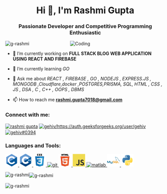 

<h1 align="center">Hi 👋, I'm Rashmi Gupta</h1>
<h3 align="center">Passionate Developer and Competitive Programming Enthusiastic</h3> 
<img align="right" alt="Coding" width="300" src="https://media2.giphy.com/media/RbDKaczqWovIugyJmW/giphy.gif">

<p align="left"> <img src="https://komarev.com/ghpvc/?username=g-rashmi&label=Profile%20views&color=0e75b6&style=flat" alt="g-rashmi" /> </p>

- 🔭 I’m currently working on **FULL STACK BLOG WEB APPLICATION USING REACT AND FIREBASE**

- 🌱 I’m currently learning *GO*

- 💬 Ask me about *REACT , FIREBASE , GO , NODEJS , EXPRESS.JS , MONGODB ,Cloudflare,docker ,POSTGRES,PRISMA, SQL, HTML , CSS , JS , DSA , C , C++ , OOPS , DBMS*

- 📫 How to reach me **rashmi.gupta7018@gmail.com**

<h3 align="left">Connect with me:</h3>
<p align="left">
<a href="https://www.linkedin.com/in/rashmi-gupta-781021226/" target="blank"><img align="center" src="https://raw.githubusercontent.com/rahuldkjain/github-profile-readme-generator/master/src/images/icons/Social/linked-in-alt.svg" alt="rashmi gupta" height="30" width="40" /></a>
<a href="https://auth.geeksforgeeks.org/user/gehiv/practice/"><img align="center" src="https://raw.githubusercontent.com/rahuldkjain/github-profile-readme-generator/master/src/images/icons/Social/geeks-for-geeks.svg" alt="gehiv/https://auth.geeksforgeeks.org/user/gehiv" height="30" width="40" /></a>
<a href="https://discord.gg/gehiv#0394" target="blank"><img align="center" src="https://raw.githubusercontent.com/rahuldkjain/github-profile-readme-generator/master/src/images/icons/Social/discord.svg" alt="gehiv#0394" height="30" width="40" /></a>
</p>

<h3 align="left">Languages and Tools:</h3>
<p align="left"> <a href="https://www.cprogramming.com/" target="_blank" rel="noreferrer"> <img src="https://raw.githubusercontent.com/devicons/devicon/master/icons/c/c-original.svg" alt="c" width="40" height="40"/> </a> <a href="https://www.w3schools.com/cpp/" target="_blank" rel="noreferrer"> <img src="https://raw.githubusercontent.com/devicons/devicon/master/icons/cplusplus/cplusplus-original.svg" alt="cplusplus" width="40" height="40"/> </a> <a href="https://www.w3schools.com/css/" target="_blank" rel="noreferrer"> <img src="https://raw.githubusercontent.com/devicons/devicon/master/icons/css3/css3-original-wordmark.svg" alt="css3" width="40" height="40"/> </a> <a href="https://git-scm.com/" target="_blank" rel="noreferrer"> <img src="https://www.vectorlogo.zone/logos/git-scm/git-scm-icon.svg" alt="git" width="40" height="40"/> </a> <a href="https://www.w3.org/html/" target="_blank" rel="noreferrer"> <img src="https://raw.githubusercontent.com/devicons/devicon/master/icons/html5/html5-original-wordmark.svg" alt="html5" width="40" height="40"/> </a> <a href="https://developer.mozilla.org/en-US/docs/Web/JavaScript" target="_blank" rel="noreferrer"> <img src="https://raw.githubusercontent.com/devicons/devicon/master/icons/javascript/javascript-original.svg" alt="javascript" width="40" height="40"/> </a> <a href="https://www.mathworks.com/" target="_blank" rel="noreferrer"> <img src="https://upload.wikimedia.org/wikipedia/commons/2/21/Matlab_Logo.png" alt="matlab" width="40" height="40"/> </a> <a href="https://www.mysql.com/" target="_blank" rel="noreferrer"> <img src="https://raw.githubusercontent.com/devicons/devicon/master/icons/mysql/mysql-original-wordmark.svg" alt="mysql" width="40" height="40"/> </a> <a href="https://www.python.org" target="_blank" rel="noreferrer"> <img src="https://raw.githubusercontent.com/devicons/devicon/master/icons/python/python-original.svg" alt="python" width="40" height="40"/> </a> </p>


<p><img align="left" src="https://github-readme-stats.vercel.app/api/top-langs?username=g-rashmi&show_icons=true&locale=en&layout=compact" alt="g-rashmi" /></p>

<p><img align="center" src="https://github-readme-stats.vercel.app/api?username=g-rashmi&show_icons=true&locale=en" alt="g-rashmi" /></p>

<p><img align="center" src="https://github-readme-streak-stats.herokuapp.com/?user=g-rashmi&" alt="g-rashmi" /></p>
